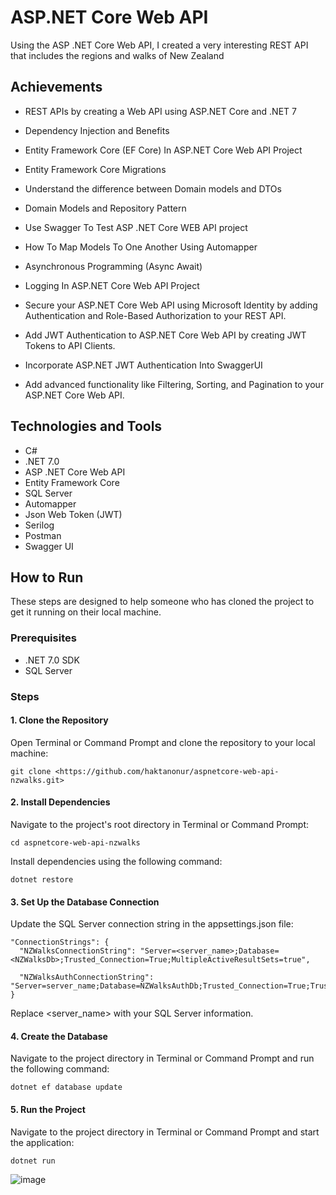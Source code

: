 # ASP.NET Core Web API 

Using the ASP .NET Core Web API, I created a very interesting REST API that includes the regions and walks of New Zealand

## Achievements
-  REST APIs by creating a Web API using ASP.NET Core and .NET 7

- Dependency Injection and Benefits

- Entity Framework Core (EF Core) In ASP.NET Core Web API Project

- Entity Framework Core Migrations

- Understand the difference between Domain models and DTOs

- Domain Models and Repository Pattern

- Use Swagger To Test ASP .NET Core WEB API project

- How To Map Models To One Another Using Automapper

- Asynchronous Programming (Async Await)

- Logging In ASP.NET Core Web API Project

- Secure your ASP.NET Core Web API using Microsoft Identity by adding Authentication and Role-Based Authorization to your REST API.

- Add JWT Authentication to ASP.NET Core Web API by creating JWT Tokens to API Clients.

- Incorporate ASP.NET JWT Authentication Into SwaggerUI

- Add advanced functionality like Filtering, Sorting, and Pagination to your ASP.NET Core Web API.


## Technologies and Tools
 
- C#
- .NET 7.0
- ASP .NET Core Web API
- Entity Framework Core
- SQL Server
- Automapper 
- Json Web Token (JWT)
- Serilog
- Postman
- Swagger UI

## How to Run
These steps are designed to help someone who has cloned the project to get it running on their local machine.

### Prerequisites
- .NET 7.0 SDK
- SQL Server

### Steps
#### 1. Clone the Repository
Open Terminal or Command Prompt and clone the repository to your local machine:

```
git clone <https://github.com/haktanonur/aspnetcore-web-api-nzwalks.git>
```
#### 2. Install Dependencies
Navigate to the project's root directory in Terminal or Command Prompt:

```
cd aspnetcore-web-api-nzwalks
```

Install dependencies using the following command:
```
dotnet restore
```
#### 3. Set Up the Database Connection
Update the SQL Server connection string in the appsettings.json file:

```
"ConnectionStrings": {
  "NZWalksConnectionString": "Server=<server_name>;Database=<NZWalksDb>;Trusted_Connection=True;MultipleActiveResultSets=true",

  "NZWalksAuthConnectionString": "Server=server_name;Database=NZWalksAuthDb;Trusted_Connection=True;TrustServerCertificate=True"
}

```
Replace <server_name> with your SQL Server information.

#### 4. Create the Database

Navigate to the project directory in Terminal or Command Prompt and run the following command:

```
dotnet ef database update
```

#### 5. Run the Project

Navigate to the project directory in Terminal or Command Prompt and start the application:

```
dotnet run
```

![image](https://github.com/haktanonur/aspnetcore-web-api-nzwalks/assets/69698425/21552907-5ee9-422d-8c0d-f13a596f5805)
